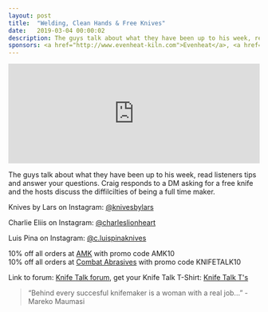 ```yaml
---
layout: post
title:  "Welding, Clean Hands & Free Knives"
date:   2019-03-04 00:00:02
description: The guys talk about what they have been up to his week, read listeners tips and answer your questions. 
sponsors: <a href="http://www.evenheat-kiln.com">Evenheat</a>, <a href="http://www.amktactical.com">AMK</a>, and <a href="http://www.combatabrasives.com">Combat Abrasives</a>.
---
```


<iframe frameborder='0' height='200px' scrolling='no' seamless src='https://embed.simplecast.com/8a9cd77d?color=f5f5f5' width='100%'></iframe>

The guys talk about what they have been up to his week, read listeners tips and answer your questions. Craig responds to a DM asking for a free knife and the hosts discuss the diffilcilties of being a full time maker.

 
Knives by Lars on Instagram: <a href="https://www.instagram.com/knivesbylars"> @knivesbylars</a>  

Charlie Eliis on Instagram: <a href="https://www.instagram.com/charleslionheart"> @charleslionheart </a>  

Luis Pina on Instagram: <a href="https://www.instagram.com/c.luispinaknives"> @c.luispinaknives</a>  

10% off all orders at <a href="http://www.amktactical.com">AMK</a> with promo code AMK10  
10% off all orders at  <a href="http://www.combatabrasives.com">Combat Abrasives</a> with promo code KNIFETALK10 

   
  

Link to forum: <a href="http://forum.knifetalk.net">Knife Talk forum</a>, get your Knife Talk T-Shirt: <a href="https://www.chopknives.com/collections/t-shirts/products/knife-talk-t-shirt">Knife Talk T's</a> 




 


<blockquote class="largeQuote">“Behind every succesful knifemaker is a woman with a real job...” - Mareko Maumasi</blockquote>



